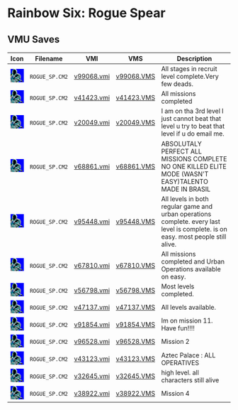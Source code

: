 # Rainbow Six: Rogue Spear

## VMU Saves

| Icon | Filename | VMI | VMS | Description |
|------|----------|-----|-----|-------------|
| ![Rainbow Six: Rogue Spear](../icons/ROGUE_SP.CM2.GIF) | `ROGUE_SP.CM2` | [v99068.vmi](v99068.vmi) | [v99068.VMS](v99068.VMS) | All stages in recruit level complete.Very few deads.  |
| ![Rainbow Six: Rogue Spear](../icons/ROGUE_SP.CM2.GIF) | `ROGUE_SP.CM2` | [v41423.vmi](v41423.vmi) | [v41423.VMS](v41423.VMS) | All missions completed  |
| ![Rainbow Six: Rogue Spear](../icons/ROGUE_SP.CM2.GIF) | `ROGUE_SP.CM2` | [v20049.vmi](v20049.vmi) | [v20049.VMS](v20049.VMS) | I am on tha 3rd level I just cannot beat that level u try to beat that level if u do email me.  |
| ![Rainbow Six: Rogue Spear](../icons/ROGUE_SP.CM2.GIF) | `ROGUE_SP.CM2` | [v68861.vmi](v68861.vmi) | [v68861.VMS](v68861.VMS) | ABSOLUTALY PERFECT ALL MISSIONS COMPLETE NO ONE KILLED  ELITE MODE (WASN'T EASY)TALENTO MADE IN BRASIL  |
| ![Rainbow Six: Rogue Spear](../icons/ROGUE_SP.CM2.GIF) | `ROGUE_SP.CM2` | [v95448.vmi](v95448.vmi) | [v95448.VMS](v95448.VMS) | All levels in both regular game and urban operations complete. every last level is complete. is on easy. most people still alive.  |
| ![Rainbow Six: Rogue Spear](../icons/ROGUE_SP.CM2.GIF) | `ROGUE_SP.CM2` | [v67810.vmi](v67810.vmi) | [v67810.VMS](v67810.VMS) | All missions completed and Urban Operations available on easy.   |
| ![Rainbow Six: Rogue Spear](../icons/ROGUE_SP.CM2.GIF) | `ROGUE_SP.CM2` | [v56798.vmi](v56798.vmi) | [v56798.VMS](v56798.VMS) | Most levels completed.  |
| ![Rainbow Six: Rogue Spear](../icons/ROGUE_SP.CM2.GIF) | `ROGUE_SP.CM2` | [v47137.vmi](v47137.vmi) | [v47137.VMS](v47137.VMS) | All levels available.   |
| ![Rainbow Six: Rogue Spear](../icons/ROGUE_SP.CM2.GIF) | `ROGUE_SP.CM2` | [v91854.vmi](v91854.vmi) | [v91854.VMS](v91854.VMS) | Im on mission 11. Have fun!!!!  |
| ![Rainbow Six: Rogue Spear](../icons/ROGUE_SP.CM2.GIF) | `ROGUE_SP.CM2` | [v96528.vmi](v96528.vmi) | [v96528.VMS](v96528.VMS) | Mission  2  |
| ![Rainbow Six: Rogue Spear](../icons/ROGUE_SP.CM2.GIF) | `ROGUE_SP.CM2` | [v43123.vmi](v43123.vmi) | [v43123.VMS](v43123.VMS) | Aztec Palace : ALL OPERATIVES  |
| ![Rainbow Six: Rogue Spear](../icons/ROGUE_SP.CM2.GIF) | `ROGUE_SP.CM2` | [v32645.vmi](v32645.vmi) | [v32645.VMS](v32645.VMS) | high level. all characters still alive  |
| ![Rainbow Six: Rogue Spear](../icons/ROGUE_SP.CM2.GIF) | `ROGUE_SP.CM2` | [v38922.vmi](v38922.vmi) | [v38922.VMS](v38922.VMS) | Mission 4  |
